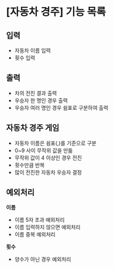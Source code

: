 # [자동차 경주] 기능 목록

## 입력
* 자동차 이름 입력
* 횟수 입력


## 출력
* 차의 전진 결과 출력
* 우승자 한 명인 경우 출력
* 우승자 여러 명인 경우 쉼표로 구분하여 출력


## 자동차 경주 게임
* 자동차 이름은 쉼표(,)를 기준으로 구분
* 0~9 사이 무작위 값을 만듦
* 무작위 값이 4 이상인 경우 전진
* 횟수만큼 반복
* 많이 전진한 자동차 우승자 결정


## 예외처리
**이름** 
* 이름 5자 초과 예외처리
* 이름 입력하지 않으면 예외처리
* 이름 중복 예외처리

**횟수**
* 양수가 아닌 경우 예외처리